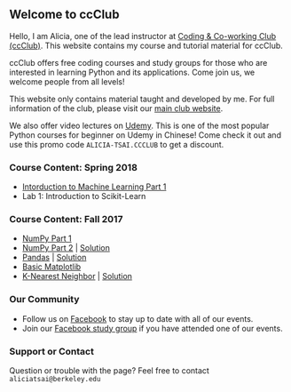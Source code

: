 ## Welcome to ccClub

Hello, I am Alicia, one of the lead instructor at [Coding & Co-working Club (ccClub)](http://www.ccclub.io/home/). This website contains my course and tutorial material for ccClub.

ccClub offers free coding courses and study groups for those who are interested in learning Python and its applications. Come join us, we welcome people from all levels!

This website only contains material taught and developed by me. For full information of the club, please visit our [main club website](http://www.ccclub.io/home/).

We also offer video lectures on [Udemy](https://www.udemy.com/ccclub-python-for-beginners/learn/v4/overview). This is one of the most popular Python courses for beginner on Udemy in Chinese! Come check it out and use this promo code `ALICIA-TSAI.CCCLUB` to get a discount.


### Course Content: Spring 2018
- [Intorduction to Machine Learning Part 1](https://docs.google.com/presentation/d/16E2B-AMawFgMZKgQgIQpQsRn4Qdntxl2HqbnVXlJvmU/edit?usp=sharing)
- Lab 1: Introduction to Scikit-Learn


### Course Content: Fall 2017
- [NumPy Part 1](https://github.com/alicia-tsai/ccClub/blob/master/notebooks/Numpy_01.ipynb)
- [NumPy Part 2](https://github.com/alicia-tsai/ccClub/blob/master/notebooks/NumPy_02.ipynb) \| [Solution](https://github.com/alicia-tsai/ccClub/blob/master/notebooks/NumPy_02_ans.ipynb)
- [Pandas](https://github.com/alicia-tsai/ccClub/blob/master/notebooks/Pandas.ipynb) \| [Solution](https://github.com/alicia-tsai/ccClub/blob/master/notebooks/Pandas_ans.ipynb)
- [Basic Matplotlib](https://github.com/alicia-tsai/ccClub/blob/master/notebooks/Basic_Matplotlib.ipynb)
- [K-Nearest Neighbor](https://github.com/alicia-tsai/ccClub/blob/master/notebooks/KNN.ipynb) \| [Solution](https://github.com/alicia-tsai/ccClub/blob/master/notebooks/KNN_ans.ipynb)

### Our Community

- Follow us on [Facebook](https://www.facebook.com/ccClub-Python%E8%AE%80%E6%9B%B8%E6%9C%83-143844616425619/) to stay up to date with all of our events.
- Join our [Facebook study group](https://www.facebook.com/groups/1972307859754060/) if you have attended one of our events.

### Support or Contact

Question or trouble with the page? Feel free to contact `aliciatsai@berkeley.edu`
